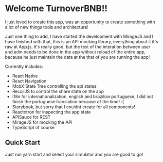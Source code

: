 # Welcome TurnoverBNB!!

I just loved to create this app, was an opportunity to create something with a lot of new things tools and architecture!

Just one thing to add, I have started the development with MirageJS and I have finished with that, this is an API mocking library, everything about it it's raw at App.js, it's really good, but the test of the interation between user and adm needs to be done in the app without reload of the entire app, because he just maintain the data at the that of you are running the app!

Currently includes:

- React Native
- React Navigation
- MobX State Tree controlling the api states
- RecoilJS to control the share state on the app
- i18n for internationalization, english and brazilian portuguese, I did not finish the portuguese translation because of the time! :(
- Storybook, but sorry that I couldnt create for all components!
- Reactotron for inspecting the app state
- APISauce for REST
- MirageJS for mocking the API
- TypeScript of course

## Quick Start

Just run yarn start and select your simulator and you are good to go!
